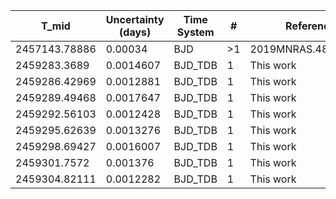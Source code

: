 |T_mid        |Uncertainty (days)|Time System|#  |Reference                             |
|-------------|------------------|-----------|---|--------------------------------------|
|2457143.78886|0.00034           |BJD        |>1 |2019MNRAS.489.2478N                   |
|2459283.3689 |0.0014607         |BJD_TDB    |1  |This work                             |
|2459286.42969|0.0012881         |BJD_TDB    |1  |This work                             |
|2459289.49468|0.0017647         |BJD_TDB    |1  |This work                             |
|2459292.56103|0.0012428         |BJD_TDB    |1  |This work                             |
|2459295.62639|0.0013276         |BJD_TDB    |1  |This work                             |
|2459298.69427|0.0016007         |BJD_TDB    |1  |This work                             |
|2459301.7572 |0.001376          |BJD_TDB    |1  |This work                             |
|2459304.82111|0.0012282         |BJD_TDB    |1  |This work                             |
